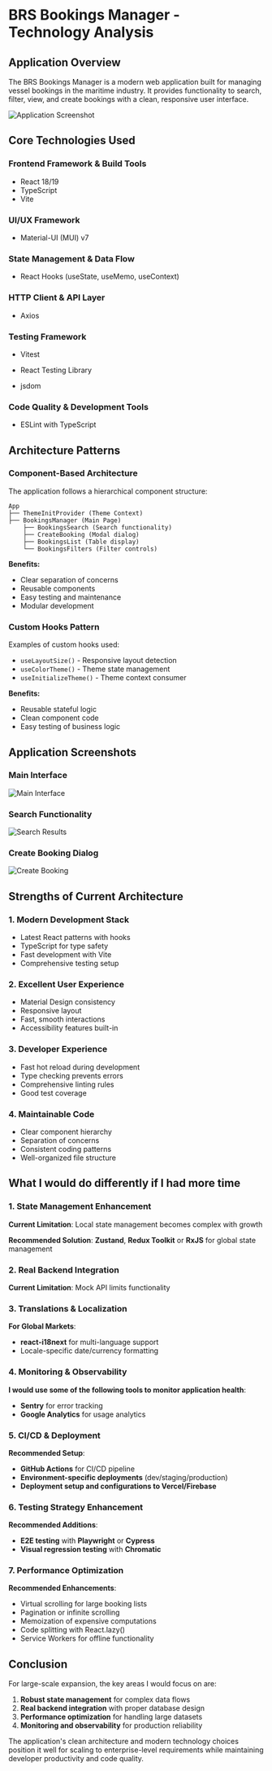 # BRS Bookings Manager - Technology Analysis

## Application Overview

The BRS Bookings Manager is a modern web application built for managing vessel bookings in the maritime industry. It provides functionality to search, filter, view, and create bookings with a clean, responsive user interface.

![Application Screenshot](https://github.com/user-attachments/assets/c9073d87-81c3-4bfc-bdc0-9f40c8620d3e)

## Core Technologies Used

### Frontend Framework & Build Tools

- React 18/19
- TypeScript
- Vite

### UI/UX Framework

- Material-UI (MUI) v7

### State Management & Data Flow

- React Hooks (useState, useMemo, useContext)

### HTTP Client & API Layer

- Axios

### Testing Framework

- Vitest

- React Testing Library

- jsdom

### Code Quality & Development Tools

- ESLint with TypeScript

## Architecture Patterns

### Component-Based Architecture

The application follows a hierarchical component structure:

```
App
├── ThemeInitProvider (Theme Context)
├── BookingsManager (Main Page)
    ├── BookingsSearch (Search functionality)
    ├── CreateBooking (Modal dialog)
    ├── BookingsList (Table display)
    └── BookingsFilters (Filter controls)
```

**Benefits:**

- Clear separation of concerns
- Reusable components
- Easy testing and maintenance
- Modular development

### Custom Hooks Pattern

Examples of custom hooks used:

- `useLayoutSize()` - Responsive layout detection
- `useColorTheme()` - Theme state management
- `useInitializeTheme()` - Theme context consumer

**Benefits:**

- Reusable stateful logic
- Clean component code
- Easy testing of business logic

## Application Screenshots

### Main Interface

![Main Interface](https://github.com/user-attachments/assets/c9073d87-81c3-4bfc-bdc0-9f40c8620d3e)

### Search Functionality

![Search Results](https://github.com/user-attachments/assets/547f74ed-5c05-40fb-b9aa-f91209faa290)

### Create Booking Dialog

![Create Booking](https://github.com/user-attachments/assets/738c10a5-4951-417a-9362-a639e6270da0)

## Strengths of Current Architecture

### 1. **Modern Development Stack**

- Latest React patterns with hooks
- TypeScript for type safety
- Fast development with Vite
- Comprehensive testing setup

### 2. **Excellent User Experience**

- Material Design consistency
- Responsive layout
- Fast, smooth interactions
- Accessibility features built-in

### 3. **Developer Experience**

- Fast hot reload during development
- Type checking prevents errors
- Comprehensive linting rules
- Good test coverage

### 4. **Maintainable Code**

- Clear component hierarchy
- Separation of concerns
- Consistent coding patterns
- Well-organized file structure

## What I would do differently if I had more time

### 1. **State Management Enhancement**

**Current Limitation**: Local state management becomes complex with growth

**Recommended Solution**: **Zustand**, **Redux Toolkit** or **RxJS** for global state management

### 2. **Real Backend Integration**

**Current Limitation**: Mock API limits functionality

### 3. **Translations & Localization**

**For Global Markets**:

- **react-i18next** for multi-language support
- Locale-specific date/currency formatting

### 4. **Monitoring & Observability**

**I would use some of the following tools to monitor application health**:

- **Sentry** for error tracking
- **Google Analytics** for usage analytics

### 5. **CI/CD & Deployment**

**Recommended Setup**:

- **GitHub Actions** for CI/CD pipeline
- **Environment-specific deployments** (dev/staging/production)
- **Deployment setup and configurations to Vercel/Firebase**

### 6. **Testing Strategy Enhancement**

**Recommended Additions**:

- **E2E testing** with **Playwright** or **Cypress**
- **Visual regression testing** with **Chromatic**

### 7. **Performance Optimization**

**Recommended Enhancements**:

- Virtual scrolling for large booking lists
- Pagination or infinite scrolling
- Memoization of expensive computations
- Code splitting with React.lazy()
- Service Workers for offline functionality

## Conclusion

For large-scale expansion, the key areas I would focus on are:

1. **Robust state management** for complex data flows
2. **Real backend integration** with proper database design
3. **Performance optimization** for handling large datasets
4. **Monitoring and observability** for production reliability

The application's clean architecture and modern technology choices position it well for scaling to enterprise-level requirements while maintaining developer productivity and code quality.
